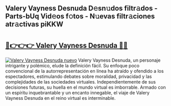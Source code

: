 ## Valery Vayness Desnuda D𝚎sn𝚞dos filtr𝚊dos - Parts-bUq Vid𝚎os f𝚘tos - N𝚞evas filtr𝚊ciones atr𝚊ctivas piKKW

# <h2><a href="http://mb7jqe.tromn.icu/?c=Valery+Vayness+Desnuda">🔗👉👉👉 Valery Vayness Desnuda 🔗🔗</a></h2>

[![Valery Vayness Desnuda nuevo](https://i.imgur.com/pEAQMta.gif)](http://mb7jqe.tromn.icu/?c=Valery+Vayness+Desnuda)
Valery Vayness Desnuda, un personaje intrigante y polémico, elude la definición fácil. Su enfoque poco convencional de la autorrepresentación en línea ha atraído y ofendido a los espectadores, estimulando debates sobre moralidad, privacidad y las complejidades de las sociedades virtuales. Independientemente de sus decisiones futuras, su huella en el mundo virtual es imborrable. Armado con un espíritu inquebrantable y un encanto innegable, el viaje de Valery Vayness Desnuda en el reino virtual es interminable.
